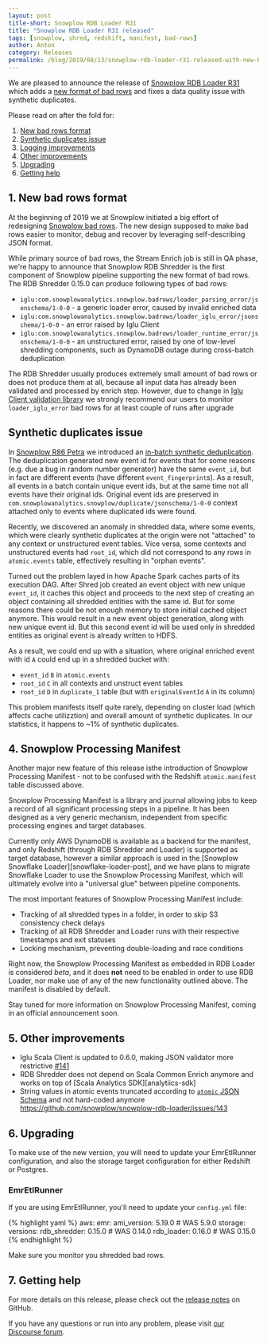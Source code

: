 ```yaml
---
layout: post
title-short: Snowplow RDB Loader R31
title: "Snowplow RDB Loader R31 released"
tags: [snowplow, shred, redshift, manifest, bad-rows]
author: Anton
category: Releases
permalink: /blog/2019/08/13/snowplow-rdb-loader-r31-released-with-new-bad-rows/
---
```


We are pleased to announce the release of [Snowplow RDB Loader R31][release] which adds a [new format of bad rows][bad-rows-rfc] and fixes a data quality issue with synthetic duplicates.

Please read on after the fold for:

1. [New bad rows format](#new-bad-rows-format)
2. [Synthetic duplicates issue](#synthetic-duplicates-issue)
3. [Logging improvements](#logging)
5. [Other improvements](#other)
6. [Upgrading](#upgrading)
7. [Getting help](#help)

<!--more-->

<h2 id="load-manifest">1. New bad rows format</h2>

At the beginning of 2019 we at Snowplow initiated a big effort of redesigning [Snowplow bad rows][bad-rows-rfc].
The new design supposed to make bad rows easier to monitor, debug and recover by leveraging self-describing JSON format.

While primary source of bad rows, the Stream Enrich job is still in QA phase, we're happy to announce that Snowplow RDB Shredder is the first component of Snowplow pipeline supporting the new format of bad rows.
The RDB Shredder 0.15.0 can produce following types of bad rows:

* `iglu:com.snowplowanalytics.snowplow.badrows/loader_parsing_error/jsonschema/1-0-0` - a generic loader error, caused by invalid enriched data
* `iglu:com.snowplowanalytics.snowplow.badrows/loader_iglu_error/jsonschema/1-0-0` - an error raised by Iglu Client
* `iglu:com.snowplowanalytics.snowplow.badrows/loader_runtime_error/jsonschema/1-0-0` - an unstructured error, raised by one of low-level shredding components, such as DynamoDB outage during cross-batch deduplication

The RDB Shredder usually produces extremely small amount of bad rows or does not produce them at all, because all input data has already been validated and processed by enrich step.
However, due to change in [Iglu Client validation library][iglu-client-060] we strongly recommend our users to monitor `loader_iglu_error` bad rows for at least couple of runs after upgrade

<h2 id="synthetic-duplicates-issue">Synthetic duplicates issue</h2>

In [Snowplow R86 Petra][snowplow-r86] we introduced an [in-batch synthetic deduplication][synthetic-deduplication].
The deduplication generated new event id for events that for some reasons (e.g. due a bug in random number generator) have the same `event_id`, but in fact are different events (have different `event_fingerprint`s).
As a result, all events in a batch contain unique event ids, but at the same time not all events have their original ids.
Original event ids are preserved in `com.snowplowanalytics.snowplow/duplicate/jsonschema/1-0-0` context attached only to events where duplicated ids were found.

Recently, we discovered an anomaly in shredded data, where some events, which were clearly synthetic duplicates at the origin were not "attached" to any context or unstructured event tables.
Vice versa, some contexts and unstructured events had `root_id`, which did not correspond to any rows in `atomic.events` table, effectively resulting in "orphan events".

Turned out the problem layed in how Apache Spark caches parts of its execution DAG.
After Shred job created an event object with new unique `event_id`, it caches this object and proceeds to the next step of creating an object containing all shredded entities with the same id.
But for some reasons there could be not enough memory to store initial cached object anymore.
This would result in a new event object generation, along with new unique event id.
But this second event id will be used only in shredded entities as original event is already written to HDFS.

As a result, we could end up with a situation, where original enriched event with id `A` could end up in a shredded bucket with:

* `event_id` `B` in `atomic.events`
* `root_id` `C` in all contexts and unstruct event tables
* `root_id` `D` in `duplicate_1` table (but with `originalEventId` `A` in its column)

This problem manifests itself quite rarely, depending on cluster load (which affects cache utilizztion) and overall amount of synthetic duplicates.
In our statistics, it happens to ~1% of synthetic duplicates.


<h2 id="processing-manifest">4. Snowplow Processing Manifest</h2>

Another major new feature of this release isthe introduction of Snowplow Processing Manifest - not to be confused with the Redshift `atomic.manifest` table discussed above.

Snowplow Processing Manifest is a library and journal allowing jobs to keep a record of all significant processing steps in a pipeline. It has been designed as a very generic mechanism, independent from specific processing engines and target databases.

Currently only AWS DynamoDB is available as a backend for the manifest, and only Redshift (through RDB Shredder and Loader) is supported as target database, however a similar approach is used in the [Snowplow Snowflake Loader][snowflake-loader-post], and we have plans to migrate Snowflake Loader to use the Snowplow Processing Manifest, which will ultimately evolve into a "universal glue" between pipeline components.

The most important features of Snowplow Processing Manifest include:

* Tracking of all shredded types in a folder, in order to skip S3 consistency check delays
* Tracking of all RDB Shredder and Loader runs with their respective timestamps and exit statuses
* Locking mechanism, preventing double-loading and race conditions

Right now, the Snowplow Processing Manifest as embedded in RDB Loader is considered *beta*, and it does **not** need to be enabled in order to use RDB Loader, nor make use of any of the new functionality outlined above. The manifest is disabled by default.

Stay tuned for more information on Snowplow Processing Manifest, coming in an official announcement soon.

<h2 id="other">5. Other improvements</h2>

* Iglu Scala Client is updated to 0.6.0, making JSON validator more restrictive [#141][issue-141]
* RDB Shredder does not depend on Scala Common Enrich anymore and works on top of [Scala Analytics SDK][analytiics-sdk]
* String values in atomic events truncated according to [`atomic` JSON Schema][atomic] and not hard-coded anymore https://github.com/snowplow/snowplow-rdb-loader/issues/143

<h2 id="upgrading">6. Upgrading</h2>

To make use of the new version, you will need to update your EmrEtlRunner configuration, and also the storage target configuration for either Redshift or Postgres.

<h3>EmrEtlRunner</h3>

If you are using EmrEtlRunner, you'll need to update your `config.yml` file:

{% highlight yaml %}
aws:
  emr:
    ami_version: 5.19.0   # WAS 5.9.0
storage:
  versions:
    rdb_shredder: 0.15.0  # WAS 0.14.0
    rdb_loader: 0.16.0    # WAS 0.15.0
{% endhighlight %}

Make sure you monitor you shredded bad rows.

<h2 id="help">7. Getting help</h2>

For more details on this release, please check out the [release notes][release] on GitHub.

If you have any questions or run into any problem, please visit [our Discourse forum][discourse].

[bad-rows-rfc]: TODO

[synthetic-deduplication]: https://github.com/snowplow/snowplow/wiki/Relational-Database-Shredder#42-in-batch-synthetic-de-duplication

[iglu-client-060]: https://snowplowanalytics.com/blog/2019/08/09/iglu-scala-client-0.6.0-released/
[snowplow-r86]: https://snowplowanalytics.com/blog/2016/12/20/snowplow-r86-petra-released/


[issue-141]: https://github.com/snowplow/snowplow-rdb-loader/issues/141
[issue-143]: https://github.com/snowplow/snowplow-rdb-loader/issues/143

[analytics-sdk]: https://github.com/snowplow/snowplow-scala-analytics-sdk
[atomic]: https://github.com/snowplow/iglu-central/blob/master/schemas/com.snowplowanalytics.snowplow/atomic/jsonschema/1-0-0

[discourse]: http://discourse.snowplowanalytics.com/
[release]: https://github.com/snowplow/snowplow-rdb-loader/releases/r31
